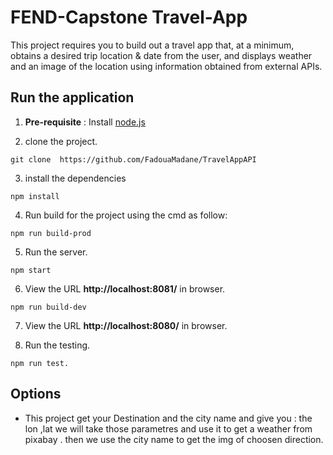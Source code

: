  
 # FEND-Capstone Travel-App
This project requires you to build out a travel app that, at a minimum, obtains a desired trip location & date from the user,
and displays weather and an image of the location using information obtained from external APIs.


## Run the application
1. **Pre-requisite** : 
Install [node.js](https://nodejs.org/)

2. clone the project.
```
git clone  https://github.com/FadouaMadane/TravelAppAPI
```

3. install the dependencies
```
npm install
```
4. Run build for the project using the cmd as follow:
```
npm run build-prod
```

5. Run the server.
```
npm start 
```
6. View the URL **http://localhost:8081/** in browser.

```
npm run build-dev  
```

7. View the URL **http://localhost:8080/** in browser.

8. Run the testing.
```
npm run test.
```

## Options

- This project get your Destination and  the city name  and give you :
the lon ,lat we will take those parametres and use it  to get a weather from pixabay .
then we use the city name to get the img of choosen direction. 

 
 
 

